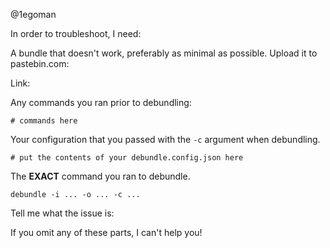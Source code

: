 @1egoman

In order to troubleshoot, I need:

A bundle that doesn't work, preferably as minimal as possible. Upload it to pastebin.com:

Link: 

Any commands you ran prior to debundling:

```
# commands here
```

Your configuration that you passed with the `-c` argument when debundling.

```
# put the contents of your debundle.config.json here
```

The **EXACT** command you ran to debundle.

`debundle -i ... -o ... -c ...`

Tell me what the issue is:

If you omit any of these parts, I can't help you!

